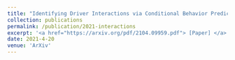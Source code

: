 ```yaml
---
title: "Identifying Driver Interactions via Conditional Behavior Prediction"
collection: publications
permalink: /publication/2021-interactions
excerpt: '<a href="https://arxiv.org/pdf/2104.09959.pdf"> [Paper] </a> <img src='/images/cbp_cartoon.png'>'
date: 2021-4-20
venue: 'ArXiv'
---
```


